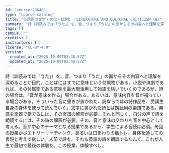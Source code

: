```yaml
---
id: "course:23640"
type: "course-catalog"
title: "英語圏の文学・文化・批評b ／LITERATURE AND CULTURAL CRITICISM (B)"
summary: "詩（訓読みでは「うた」）を、音、つまり「うた」の面からその内容へと理解を深めることが目的。ことばにはすでに意味という付属物がある。小説や演劇であれば、その付属物である意味を最大限活用して物語を紡いでいくのであるが、詩の場合は、「音が意味を作…"
tags: []
campus: ""
credits: 2
instructors: []
license: "CC-BY-4.0"
version:
  created_at: "2025-10-09T03:48:57Z"
  updated_at: "2025-10-09T03:48:57Z"
---
```

詩（訓読みでは「うた」）を、音、つまり「うた」の面からその内容へと理解を深めることが目的。ことばにはすでに意味という付属物がある。小説や演劇であれば、その付属物である意味を最大限活用して物語を紡いでいくのであるが、詩の場合は、「音が意味を作る」場合がある。あるいは、意味内容を音が補っている場合がある。そういった音に重きが置かれた、詩ならではの詩作品を、受講生自身の身体を使って読んでいく。文字に書かれた詩とは朗読用の楽譜である。楽譜を楽器で奏でるには、その楽譜の解釈が必要。それと同じく、自分の声で詩を朗読するには、その詩の解釈が必要。その、音と意味の交わりを音を中心として考える。音が中心のテーマとなる授業であるから、学生による音読は必須。毎回の授業がポエトリーリーディング、あるいは口まわりの筋トレ、身体を通しての表現と考えて欲しい。人前で詩を、それも英語の詩を朗読するなんて、これが人生で最初で最後の体験だ。この授業、体験すべし。
